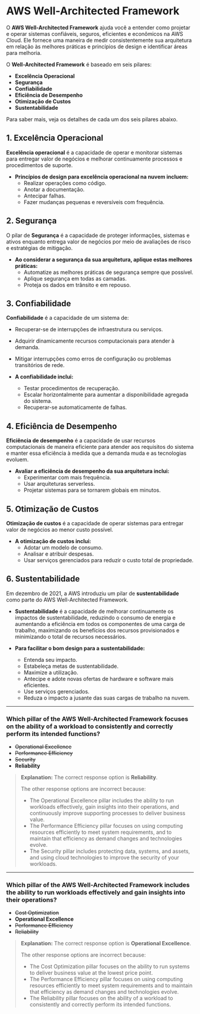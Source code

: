 # AWS Well-Architected Framework

O **AWS Well-Architected Framework** ajuda você a entender como projetar e operar sistemas confiáveis, seguros, eficientes e econômicos na AWS Cloud. Ele fornece uma maneira de medir consistentemente sua arquitetura em relação às melhores práticas e princípios de design e identificar áreas para melhoria.

O **Well-Architected Framework** é baseado em seis pilares:

- **Excelência Operacional**
- **Segurança**
- **Confiabilidade**
- **Eficiência de Desempenho**
- **Otimização de Custos**
- **Sustentabilidade**

Para saber mais, veja os detalhes de cada um dos seis pilares abaixo.

## 1. Excelência Operacional

**Excelência operacional** é a capacidade de operar e monitorar sistemas para entregar valor de negócios e melhorar continuamente processos e procedimentos de suporte.

- **Princípios de design para excelência operacional na nuvem incluem:**
  - Realizar operações como código.
  - Anotar a documentação.
  - Antecipar falhas.
  - Fazer mudanças pequenas e reversíveis com frequência.

## 2. Segurança

O pilar de **Segurança** é a capacidade de proteger informações, sistemas e ativos enquanto entrega valor de negócios por meio de avaliações de risco e estratégias de mitigação.

- **Ao considerar a segurança da sua arquitetura, aplique estas melhores práticas:**
  - Automatize as melhores práticas de segurança sempre que possível.
  - Aplique segurança em todas as camadas.
  - Proteja os dados em trânsito e em repouso.

## 3. Confiabilidade

**Confiabilidade** é a capacidade de um sistema de:

- Recuperar-se de interrupções de infraestrutura ou serviços.
- Adquirir dinamicamente recursos computacionais para atender à demanda.
- Mitigar interrupções como erros de configuração ou problemas transitórios de rede.

- **A confiabilidade inclui:**
  - Testar procedimentos de recuperação.
  - Escalar horizontalmente para aumentar a disponibilidade agregada do sistema.
  - Recuperar-se automaticamente de falhas.

## 4. Eficiência de Desempenho

**Eficiência de desempenho** é a capacidade de usar recursos computacionais de maneira eficiente para atender aos requisitos do sistema e manter essa eficiência à medida que a demanda muda e as tecnologias evoluem.

- **Avaliar a eficiência de desempenho da sua arquitetura inclui:**
  - Experimentar com mais frequência.
  - Usar arquiteturas serverless.
  - Projetar sistemas para se tornarem globais em minutos.

## 5. Otimização de Custos

**Otimização de custos** é a capacidade de operar sistemas para entregar valor de negócios ao menor custo possível.

- **A otimização de custos inclui:**
  - Adotar um modelo de consumo.
  - Analisar e atribuir despesas.
  - Usar serviços gerenciados para reduzir o custo total de propriedade.

## 6. Sustentabilidade

Em dezembro de 2021, a AWS introduziu um pilar de **sustentabilidade** como parte do AWS Well-Architected Framework.

- **Sustentabilidade** é a capacidade de melhorar continuamente os impactos de sustentabilidade, reduzindo o consumo de energia e aumentando a eficiência em todos os componentes de uma carga de trabalho, maximizando os benefícios dos recursos provisionados e minimizando o total de recursos necessários.

- **Para facilitar o bom design para a sustentabilidade:**
  - Entenda seu impacto.
  - Estabeleça metas de sustentabilidade.
  - Maximize a utilização.
  - Antecipe e adote novas ofertas de hardware e software mais eficientes.
  - Use serviços gerenciados.
  - Reduza o impacto a jusante das suas cargas de trabalho na nuvem.

---

### Which pillar of the AWS Well-Architected Framework focuses on the ability of a workload to consistently and correctly perform its intended functions?

- ~~Operational Excellence~~
- ~~Performance Efficiency~~
- ~~Security~~
- **Reliability**

> **Explanation:**
> The correct response option is **Reliability**.
>
> The other response options are incorrect because:
>
> - The Operational Excellence pillar includes the ability to run workloads effectively, gain insights into their operations, and continuously improve supporting processes to deliver business value.
> - The Performance Efficiency pillar focuses on using computing resources efficiently to meet system requirements, and to maintain that efficiency as demand changes and technologies evolve.
> - The Security pillar includes protecting data, systems, and assets, and using cloud technologies to improve the security of your workloads.

---

### Which pillar of the AWS Well-Architected Framework includes the ability to run workloads effectively and gain insights into their operations?

- ~~Cost Optimization~~
- **Operational Excellence**
- ~~Performance Efficiency~~
- ~~Reliability~~

> **Explanation:**
> The correct response option is **Operational Excellence**.
>
> The other response options are incorrect because:
>
> - The Cost Optimization pillar focuses on the ability to run systems to deliver business value at the lowest price point.
> - The Performance Efficiency pillar focuses on using computing resources efficiently to meet system requirements and to maintain that efficiency as demand changes and technologies evolve.
> - The Reliability pillar focuses on the ability of a workload to consistently and correctly perform its intended functions.
